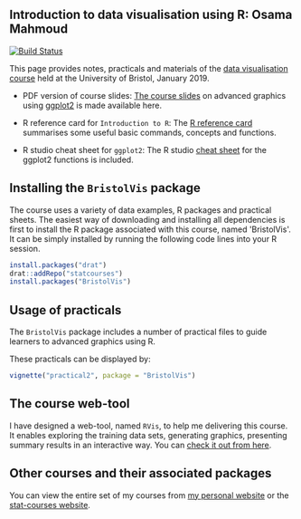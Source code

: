 
<!-- README.md is generated from README.Rmd. Please edit that file -->
Introduction to data visualisation using R: Osama Mahmoud
---------------------------------------------------------

[![Build Status](https://travis-ci.org/statcourses/BristolVis.svg?branch=master)](https://travis-ci.org/statcourses/BristolVis)

This page provides notes, practicals and materials of the [data visualisation course](http://www.bristol.ac.uk/medical-school/study/short-courses/Introduction-to-Data-Visualisation-and-Web-Applications-Using-R/) held at the University of Bristol, January 2019.

-   PDF version of course slides: [The course slides](https://raw.githubusercontent.com/statcourses/BristolVis/master/slides.pdf) on advanced graphics using [ggplot2](https://cran.r-project.org/web/packages/ggplot2/) is made available here.

-   R reference card for `Introduction to R`: The [R reference card](https://raw.githubusercontent.com/statcourses/BristolVis/master/Refcard_IntroR.pdf) summarises some useful basic commands, concepts and functions.

-   R studio cheat sheet for `ggplot2`: The R studio [cheat sheet](https://raw.githubusercontent.com/statcourses/BristolVis/master/ggplot2-cheatsheet.pdf) for the ggplot2 functions is included.

Installing the `BristolVis` package
-----------------------------------

The course uses a variety of data examples, R packages and practical sheets. The easiest way of downloading and installing all dependencies is first to install the R package associated with this course, named 'BristolVis'. It can be simply installed by running the following code lines into your R session.

``` r
install.packages("drat")
drat::addRepo("statcourses")
install.packages("BristolVis")
```

Usage of practicals
-------------------

The `BristolVis` package includes a number of practical files to guide learners to advanced graphics using R.

These practicals can be displayed by:

``` r
vignette("practical2", package = "BristolVis")
```

The course web-tool
-------------------

I have designed a web-tool, named `RVis`, to help me delivering this course. It enables exploring the training data sets, generating graphics, presenting summary results in an interactive way. You can [check it out from here](http://bristol-medical-stat.bristol.ac.uk:3838/RVis/).

Other courses and their associated packages
-------------------------------------------

You can view the entire set of my courses from [my personal website](http://osmahmoud.com/R-courses/) or the [stat-courses website](https://statcourses.github.io/).
